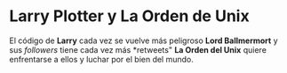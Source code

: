 # Larry Plotter y La Orden de Unix

El código de **Larry** cada vez se vuelve más peligroso
**Lord Ballmermort** y sus *followers* tiene cada vez más *retweets"
**La Orden del Unix** quiere enfrentarse a ellos y luchar por el bien del mundo.
